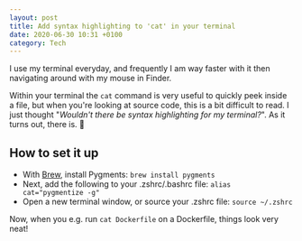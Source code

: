```yaml
---
layout: post
title: Add syntax highlighting to 'cat' in your terminal
date: 2020-06-30 10:31 +0100
category: Tech
---
```


I use my terminal everyday, and frequently I am way faster with it then navigating around with my mouse in Finder.

Within your terminal the `cat` command is very useful to quickly peek inside a file, but when you're looking at source code, this is a bit difficult to read. I just thought "_Wouldn't there be syntax highlighting for my terminal?_". As it turns out, there is. 🎉

## How to set it up

* With [Brew](https://brew.sh/), install Pygments: `brew install pygments`
* Next, add the following to your .zshrc/.bashrc file: `alias cat="pygmentize -g"`
* Open a new terminal window, or source your .zshrc file: `source ~/.zshrc`

Now, when you e.g. run `cat Dockerfile` on a Dockerfile, things look very neat!
